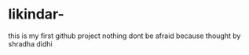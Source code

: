 # likindar-
this is my first github project
nothing dont be afraid
because thought by shradha didhi
